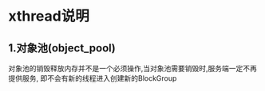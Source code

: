 # **xthread说明**
## **1.对象池(object_pool)**
对象池的销毁释放内存并不是一个必须操作,当对象池需要销毁时,服务端一定不再提供服务,
即不会有新的线程进入创建新的BlockGroup
